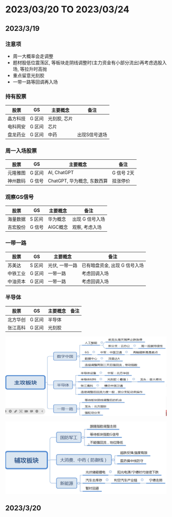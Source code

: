 

# 2023/03/20 TO 2023/03/24



## 2023/3/19



### 注意项

- 周一大概率会走调整
- 题材股低位震荡区, 等板块走阴线调整时(主力资金有小部分流出)再考虑选股入场, 等拉升时高抛
- 重点留意光刻胶
- 一带一路等回调再入场



### 持有股票

| 股票     | GS     | 主要概念     | 备注          |
| -------- | ------ | ------------ | ------------- |
| 晶方科技 | G 区间 | 光刻胶, 芯片 |               |
| 电科网安 | G 区间 | 芯片         |               |
| 盘龙药业 | G 区间 | 中药         | 出现S信号退场 |



### 周一入场股票

| 股票     | GS     | 主要概念                    | 备注       |
| -------- | ------ | --------------------------- | ---------- |
| 元隆雅图 | G 区间 | AI, ChatGPT                 | G 信号 2天 |
| 神州数码 | G 信号 | ChatGPT, 华为概念, 东数西算 | 挂涨停价   |



### 观察GS信号

| 股票     | GS     | 主要概念 | 备注            |
| -------- | ------ | -------- | --------------- |
| 海量数据 | S 区间 | 华为概念 | 出现 G 信号入场 |
| 吉宏股份 | G 信号 | AIGC概念 | 观察, 考虑入场  |



### 一带一路

| 股票     | GS     | 主要概念       | 备注                          |
| -------- | ------ | -------------- | ----------------------------- |
| 苏美达   | S 区间 | 光伏, 一带一路 | 已有暗盘资金, 出现 G 信号入场 |
| 中铁工业 | G 区间 | 一带一路       | 考虑回调入场                  |
| 中油资本 | G 区间 | 一带一路       | 考虑回调入场                  |



### 半导体

| 股票     | GS     | 主要概念 | 备注 |
| -------- | ------ | -------- | ---- |
| 北方华创 | G 区间 | 半导体   |      |
| 张江高科 | G 区间 | 光刻胶   |      |



![image-20230319155954300](./assets/image-20230319155954300.png)



![image-20230319161526514](./assets/image-20230319161526514.png)



## 2023/3/20





